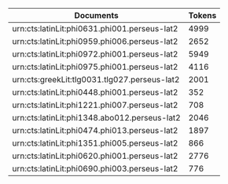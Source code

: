 | Documents                                                        | Tokens     |
| --                                                               | --         |
| urn:cts:latinLit:phi0631.phi001.perseus-lat2                     | 4999       |
| urn:cts:latinLit:phi0959.phi006.perseus-lat2                     | 2652       |
| urn:cts:latinLit:phi0972.phi001.perseus-lat2                     | 5949       |
| urn:cts:latinLit:phi0975.phi001.perseus-lat2                     | 4116       |
| urn:cts:greekLit:tlg0031.tlg027.perseus-lat2                     | 2001       |
| urn:cts:latinLit:phi0448.phi001.perseus-lat2                     | 352        |
| urn:cts:latinLit:phi1221.phi007.perseus-lat2                     | 708        |
| urn:cts:latinLit:phi1348.abo012.perseus-lat2                     | 2046       |
| urn:cts:latinLit:phi0474.phi013.perseus-lat2                     | 1897       |
| urn:cts:latinLit:phi1351.phi005.perseus-lat2                     | 866        |
| urn:cts:latinLit:phi0620.phi001.perseus-lat2                     | 2776       |
| urn:cts:latinLit:phi0690.phi003.perseus-lat2                     | 776        |
